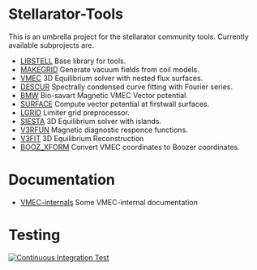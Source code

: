# Stellarator-Tools
This is an umbrella project for the stellarator community tools. Currently available 
subprojects are.

* [LIBSTELL](https://github.com/ORNL-Fusion/LIBSTELL) Base library for tools.
* [MAKEGRID](https://github.com/ORNL-Fusion/MAKEGRID) Generate vacuum fields from coil models. 
* [VMEC](https://github.com/ORNL-Fusion/PARVMEC) 3D Equilibrium solver with nested flux surfaces.
* [DESCUR](https://github.com/ORNL-Fusion/DESCUR) Spectrally condensed curve fitting with Fourier series.
* [BMW](https://github.com/ORNL-Fusion/BMW) Bio-savart Magnetic VMEC Vector potential.
* [SURFACE](https://github.com/ORNL-Fusion/SURFACE) Compute vector potential at firstwall surfaces. 
* [LGRID](https://github.com/ORNL-Fusion/LGRID) Limiter grid preprocessor. 
* [SIESTA](https://github.com/ORNL-Fusion/SIESTA) 3D Equilibrium solver with islands.
* [V3RFUN](https://github.com/ORNL-Fusion/V3RFUN) Magnetic diagnostic responce functions.
* [V3FIT](https://github.com/cianciosa/V3FIT) 3D Equilibrium Reconstruction
* [BOOZ_XFORM](https://github.com/ORNL-Fusion/BOOZ_XFORM.git) Convert VMEC coordinates to Boozer coordinates.

#  Documentation
* [VMEC-internals](https://github.com/jonathanschilling/vmec-internals) Some VMEC-internal documentation

# Testing
[![Continuous Integration Test](https://github.com/ORNL-Fusion/Stellarator-Tools/actions/workflows/ci_test.yaml/badge.svg)](https://github.com/ORNL-Fusion/Stellarator-Tools/actions/workflows/ci_test.yaml)
